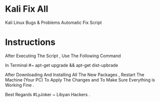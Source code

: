 # Kali Fix All
Kali Linux Bugs &amp; Problems Automatic Fix Script


# Instructions 

After Executing The Script , Use The Following Command

In Terminal 
#~ apt-get upgrade && apt-get dist-upbrade 

After Downloading And Installing All The New Packages , Restart The Machine (Your PC) 
To Apply The Changes and To Make Sure Everything is Working Fine .

Best Regards #LyJoker ~ Libyan Hackers .


